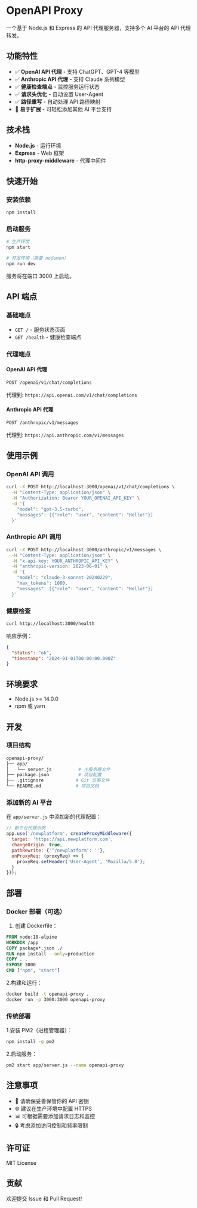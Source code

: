 # OpenAPI Proxy

一个基于 Node.js 和 Express 的 API 代理服务器，支持多个 AI 平台的 API 代理转发。

## 功能特性

- ✅ **OpenAI API 代理** - 支持 ChatGPT、GPT-4 等模型
- ✅ **Anthropic API 代理** - 支持 Claude 系列模型
- ✅ **健康检查端点** - 监控服务运行状态
- ✅ **请求头优化** - 自动设置 User-Agent
- ✅ **路径重写** - 自动处理 API 路径映射
- 🔧 **易于扩展** - 可轻松添加其他 AI 平台支持

## 技术栈

- **Node.js** - 运行环境
- **Express** - Web 框架
- **http-proxy-middleware** - 代理中间件

## 快速开始

### 安装依赖

```bash
npm install
```

### 启动服务

```bash
# 生产环境
npm start

# 开发环境（需要 nodemon）
npm run dev
```

服务将在端口 3000 上启动。

## API 端点

### 基础端点

- `GET /` - 服务状态页面
- `GET /health` - 健康检查端点

### 代理端点

#### OpenAI API 代理

```bash
POST /openai/v1/chat/completions
```

代理到: `https://api.openai.com/v1/chat/completions`

#### Anthropic API 代理

```bash
POST /anthropic/v1/messages
```

代理到: `https://api.anthropic.com/v1/messages`

## 使用示例

### OpenAI API 调用

```bash
curl -X POST http://localhost:3000/openai/v1/chat/completions \
  -H "Content-Type: application/json" \
  -H "Authorization: Bearer YOUR_OPENAI_API_KEY" \
  -d '{
    "model": "gpt-3.5-turbo",
    "messages": [{"role": "user", "content": "Hello!"}]
  }'
```

### Anthropic API 调用

```bash
curl -X POST http://localhost:3000/anthropic/v1/messages \
  -H "Content-Type: application/json" \
  -H "x-api-key: YOUR_ANTHROPIC_API_KEY" \
  -H "anthropic-version: 2023-06-01" \
  -d '{
    "model": "claude-3-sonnet-20240229",
    "max_tokens": 1000,
    "messages": [{"role": "user", "content": "Hello!"}]
  }'
```

### 健康检查

```bash
curl http://localhost:3000/health
```

响应示例：

```json
{
  "status": "ok",
  "timestamp": "2024-01-01T00:00:00.000Z"
}
```

## 环境要求

- Node.js >= 14.0.0
- npm 或 yarn

## 开发

### 项目结构

``` bash
openapi-proxy/
├── app/
│   └── server.js          # 主服务器文件
├── package.json           # 项目配置
├── .gitignore            # Git 忽略文件
└── README.md             # 项目文档
```

### 添加新的 AI 平台

在 `app/server.js` 中添加新的代理配置：

```javascript
// 新平台代理示例
app.use('/newplatform', createProxyMiddleware({
  target: 'https://api.newplatform.com',
  changeOrigin: true,
  pathRewrite: {'^/newplatform': ''},
  onProxyReq: (proxyReq) => {
    proxyReq.setHeader('User-Agent', 'Mozilla/5.0');
  }
}));
```

## 部署

### Docker 部署（可选）

1. 创建 Dockerfile：

```dockerfile
FROM node:18-alpine
WORKDIR /app
COPY package*.json ./
RUN npm install --only=production
COPY . .
EXPOSE 3000
CMD ["npm", "start"]
```

2.构建和运行：

```bash
docker build -t openapi-proxy .
docker run -p 3000:3000 openapi-proxy
```

### 传统部署

1.安装 PM2（进程管理器）：

```bash
npm install -g pm2
```

2.启动服务：

```bash
pm2 start app/server.js --name openapi-proxy
```

## 注意事项

- 🔑 请确保妥善保管你的 API 密钥
- 🌐 建议在生产环境中配置 HTTPS
- 📊 可根据需要添加请求日志和监控
- 🔒 考虑添加访问控制和频率限制

## 许可证

MIT License

## 贡献

欢迎提交 Issue 和 Pull Request!
